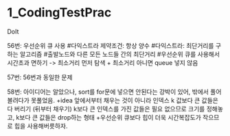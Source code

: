 # 1_CodingTestPrac
DoIt

56번: 우선순위 큐 사용
#다익스트라 제약조건: 항상 양수
#다익스트라: 최단거리를 구하는 알고리즘
#출발노드와 다른 모든 노드들 간의 최단거리
#우선순위 큐를 사용해서 시간초과 면하기 -> 최소거리 먼저 탐색 + 최소거리 아니면 queue 넣지 않음

57번: 56번과 동일한 문제

58번: 아이디어는 알았으나, sort를 for문에 넣으면 안된다는 강박이 있어, 밖에서 풀어볼려다가 못풀었음. 
+idea 앞에서부터 채우는 것이 아니라 인덱스 k 값보다 큰 값들은 다 버리기 (뒤부터 채우기) k보다 큰 인덱스를 가진 값들은 필요 없으므로 크기를 정해놓고, k보다 큰 값들은 drop하는 형태
+우선순위 큐보다 힙이 더욱 시간복잡도가 작으므로 힙을 사용해버릇하자.
